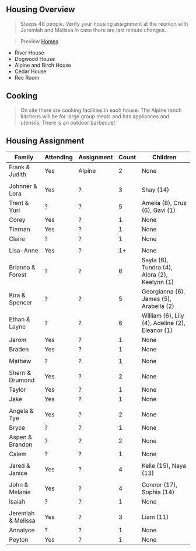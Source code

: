 ## Housing Overview
> Sleeps 48 people. Verify your housing assignment at the reunion with Jeremiah and Melissa in case there are last minute changes.
 
> Preview [Homes](https://www.coramranch.com/vacation-home)
- River House
- Dogwood House
- Alpine and Birch House
- Cedar House
- Rec Room

## Cooking
> On site there are cooking facilities in each house. The Alpine ranch kitchens will be for large group meals and has appliances and utensils. There is an outdoor barbecue!


## Housing Assignment

| Family | Attending | Assignment | Count | Children |
| --- | --- | --- | --- | --- |
| Frank & Judith | Yes | Alpine | 2 | None |
| | | | | |
| Johnner & Lora | Yes | ? | 3 | Shay (14) |
| Trent & Yuri | ? | ? | 5 | Amelia (8), Cruz (6), Gavi (1) |
| Corey | Yes | ? | 1 | None |
| Tiernan | Yes | ? | 1 | None |
| Claire | ? | ? | 1 | None |
| | | | | |
|Lisa-Anne | Yes | ? | 1+ | None | 
|Brianna & Forest | ? | ? | 6 | Sayla (6), Tundra (4), Alora (2), Keelynn (1) |
|Kira & Spencer | ? | ? | 5 | Georgianna (6), James (5), Arabella (2) |
|Ethan & Layne | ? | ? | 6 | William (6), Lily (4), Adeline (2), Eleanor (1) |
| Jarom | Yes | ? | 1 | None |
| Braden | Yes | ? | 1 | None |
| | | | | |
| Mathew | ? | ? | 1 | None |
| | | | | |
| Sherri & Drumond | Yes | ? | 2 | None |
| Taylor | Yes | ? | 1 | None |
| Jake | Yes | ? | 1 | None | 
| | | | | |
| Angela & Tye | Yes | ? | 2 | None | 
| Bryce | ? | ? | 1 | None |
| Aspen & Brandon | ? | ? | 2 | None | 
| Calem | ? | ? | 1 | None | 
| | | | | |
| Jared & Janice | Yes | ? | 4 | Kelle (15), Naya (13) |
| | | | | |
| John & Melanie | Yes | ? | 4 | Connor (17), Sophia (14) |
| Isaiah | ? | ? | 1 | None | 
| | | | | |
| Jeremiah & Melissa | Yes | ? | 3 | Liam (11)
| Annalyce | ? | ? | 1 | None | 
| Peyton | Yes | ? | 1 | None | 
